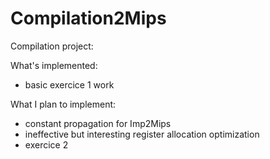 # Compilation2Mips

Compilation project:

What's implemented:
- basic exercice 1 work

What I plan to implement:
- constant propagation for Imp2Mips
- ineffective but interesting register allocation optimization
- exercice 2
